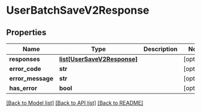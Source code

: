 # UserBatchSaveV2Response

## Properties
Name | Type | Description | Notes
------------ | ------------- | ------------- | -------------
**responses** | [**list[UserSaveV2Response]**](UserSaveV2Response.md) |  | [optional] 
**error_code** | **str** |  | [optional] 
**error_message** | **str** |  | [optional] 
**has_error** | **bool** |  | [optional] 

[[Back to Model list]](../README.md#documentation-for-models) [[Back to API list]](../README.md#documentation-for-api-endpoints) [[Back to README]](../README.md)



